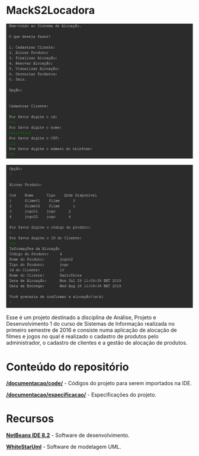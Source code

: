 # MackS2Locadora

<p align="center">
	<img src="images/demonstracao1.JPG"/>
</p>

<p align="center">
	<img src="images/demonstracao2.JPG"/>
</p>

Esse é um projeto destinado a disciplina de Análise, Projeto e Desenvolvimento 1 do curso de Sistemas de Informação realizada no primeiro semestre de 2016 e consiste numa aplicação de alocação de filmes e jogos no qual é realizado o cadastro de produtos pelo administrador, o cadastro de clientes e a gestão de alocação de produtos.

# Conteúdo do repositório



[**/documentacao/code/**](https://github.com/DarioTeles/MackS2Locadora/tree/master/code/) - Códigos do projeto para serem importados na IDE.



[**/documentacao/especificacao/**](https://github.com/DarioTeles/MackS2Locadora/tree/master/especificacao/) - Especificações do projeto.



# Recursos

[**NetBeans IDE 8.2**](https://github.com/apache/netbeans) - Software de desenvolvimento.

[**WhiteStarUml**](https://github.com/StevenTCramer/WhiteStarUml) - Software de modelagem UML.
